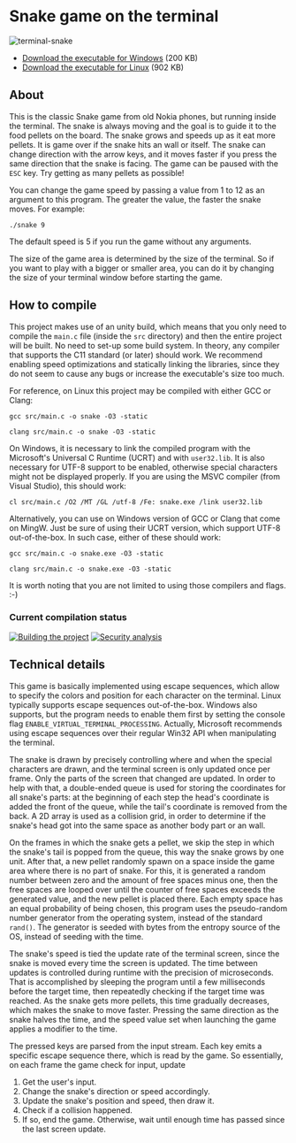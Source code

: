 # Snake game on the terminal

![terminal-snake](https://github.com/tbpaolini/terminal-snake/assets/85261542/b312b540-9e59-4bd7-9299-490ac5d13d2a)

* [Download the executable for Windows](https://github.com/tbpaolini/terminal-snake/releases/download/v1.0.4/snake.exe) (200 KB)
* [Download the executable for Linux](https://github.com/tbpaolini/terminal-snake/releases/download/v1.0.4/snake) (902 KB)

## About

This is the classic Snake game from old Nokia phones, but running inside the terminal. The snake is always moving and the goal is to guide it to the food pellets on the board. The snake grows and speeds up as it eat more pellets. It is game over if the snake hits an wall or itself. The snake can change direction with the arrow keys, and it moves faster if you press the same direction that the snake is facing. The game can be paused with the `ESC` key. Try getting as many pellets as possible!

You can change the game speed by passing a value from 1 to 12 as an argument to this program. The greater the value, the faster the snake moves. For example:
```shell
./snake 9
```
The default speed is 5 if you run the game without any arguments.

The size of the game area is determined by the size of the terminal. So if you want to play with a bigger or smaller area, you can do it by changing the size of your terminal window before starting the game.

## How to compile

This project makes use of an unity build, which means that you only need to compile the `main.c` file (inside the `src` directory) and then the entire project will be built. No need to set-up some build system. In theory, any compiler that supports the C11 standard (or later) should work. We recommend enabling speed optimizations and statically linking the libraries, since they do not seem to cause any bugs or increase the executable's size too much.

For reference, on Linux this project may be compiled with either GCC or Clang:
```shell
gcc src/main.c -o snake -O3 -static
```
```shell
clang src/main.c -o snake -O3 -static
```

On Windows, it is necessary to link the compiled program with the Microsoft's Universal C Runtime (UCRT) and with `user32.lib`. It is also necessary for UTF-8 support to be enabled, otherwise special characters might not be displayed properly. If you are using the MSVC compiler (from Visual Studio), this should work:
```shell
cl src/main.c /O2 /MT /GL /utf-8 /Fe: snake.exe /link user32.lib
```

Alternatively, you can use on Windows version of GCC or Clang that come on MingW. Just be sure of using their UCRT version, which support UTF-8 out-of-the-box. In such case, either of these should work:
```shell
gcc src/main.c -o snake.exe -O3 -static
```
```shell
clang src/main.c -o snake.exe -O3 -static
```

It is worth noting that you are not limited to using those compilers and flags. :-)

### Current compilation status

[![Building the project](https://github.com/tbpaolini/terminal-snake/actions/workflows/build.yml/badge.svg)](https://github.com/tbpaolini/terminal-snake/actions/workflows/build.yml)
[![Security analysis](https://github.com/tbpaolini/terminal-snake/actions/workflows/codeql.yml/badge.svg)](https://github.com/tbpaolini/terminal-snake/actions/workflows/codeql.yml)

## Technical details

This game is basically implemented using escape sequences, which allow to specify the colors and position for each character on the terminal. Linux typically supports escape sequences out-of-the-box. Windows also supports, but the program needs to enable them first by setting the console flag `ENABLE_VIRTUAL_TERMINAL_PROCESSING`. Actually, Microsoft recommends using escape sequences over their regular Win32 API when manipulating the terminal.

The snake is drawn by precisely controlling where and when the special characters are drawn, and the terminal screen is only updated once per frame. Only the parts of the screen that changed are updated. In order to help with that, a double-ended queue is used for storing the coordinates for all snake's parts: at the beginning of each step the head's coordinate is added the front of the queue, while the tail's coordinate is removed from the back. A 2D array is used as a collision grid, in order to determine if the snake's head got into the same space as another body part or an wall.

On the frames in which the snake gets a pellet, we skip the step in which the snake's tail is popped from the queue, this way the snake grows by one unit. After that, a new pellet randomly spawn on a space inside the game area where there is no part of snake. For this, it is generated a random number between zero and the amount of free spaces minus one, then the free spaces are looped over until the counter of free spaces exceeds the generated value, and the new pellet is placed there. Each empty space has an equal probability of being chosen, this program uses the pseudo-random number generator from the operating system, instead of the standard `rand()`. The generator is seeded with bytes from the entropy source of the OS, instead of seeding with the time.

The snake's speed is tied the update rate of the terminal screen, since the snake is moved every time the screen is updated. The time between updates is controlled during runtime with the precision of microseconds. That is accomplished by sleeping the program until a few milliseconds before the target time, then repeatedly checking if the target time was reached. As the snake gets more pellets, this time gradually decreases, which makes the snake to move faster. Pressing the same direction as the snake halves the time, and the speed value set when launching the game applies a modifier to the time.

The pressed keys are parsed from the input stream. Each key emits a specific escape sequence there, which is read by the game. So essentially, on each frame the game check for input, update
1. Get the user's input.
2. Change the snake's direction or speed accordingly.
3. Update the snake's position and speed, then draw it.
4. Check if a collision happened.
5. If so, end the game. Otherwise, wait until enough time has passed since the last screen update.
